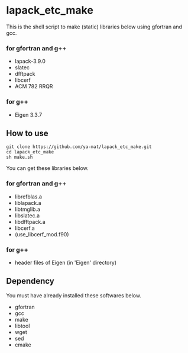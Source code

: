 # lapack_etc_make

This is the shell script to make (static) libraries below using gfortran and gcc.

### for gfortran and g++

- lapack-3.9.0
- slatec
- dfftpack
- libcerf
- ACM 782 RRQR

### for g++

- Eigen 3.3.7

## How to use

```
git clone https://github.com/ya-mat/lapack_etc_make.git
cd lapack_etc_make
sh make.sh
```

You can get these libraries below.

### for gfortran and g++

- librefblas.a
- liblapack.a
- libtmglib.a
- libslatec.a
- libdfftpack.a
- libcerf.a
- (use_libcerf_mod.f90)

### for g++

- header files of Eigen (in 'Eigen' directory)

## Dependency

You must have already installed these softwares below.

- gfortran
- gcc
- make
- libtool
- wget
- sed
- cmake

